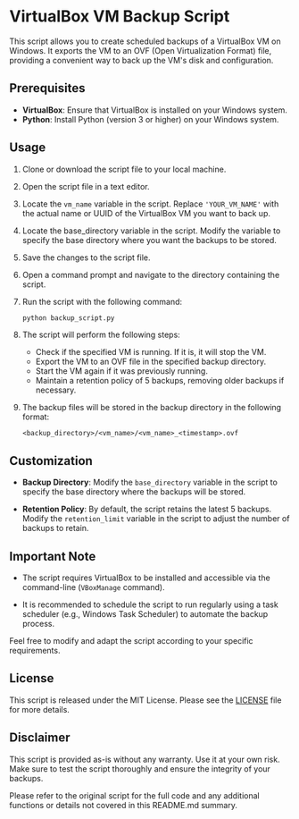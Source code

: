 # VirtualBox VM Backup Script

This script allows you to create scheduled backups of a VirtualBox VM on Windows. It exports the VM to an OVF (Open Virtualization Format) file, providing a convenient way to back up the VM's disk and configuration.

## Prerequisites

- **VirtualBox**: Ensure that VirtualBox is installed on your Windows system.
- **Python**: Install Python (version 3 or higher) on your Windows system.

## Usage

1. Clone or download the script file to your local machine.

2. Open the script file in a text editor.

3. Locate the `vm_name` variable in the script. Replace `'YOUR_VM_NAME'` with the actual name or UUID of the VirtualBox VM you want to back up.

4. Locate the base_directory variable in the script. Modify the variable to specify the base directory where you want the backups to be stored.

5. Save the changes to the script file.

6. Open a command prompt and navigate to the directory containing the script.

7. Run the script with the following command:

   ```bash
   python backup_script.py
   ```

8. The script will perform the following steps:

   - Check if the specified VM is running. If it is, it will stop the VM.
   - Export the VM to an OVF file in the specified backup directory.
   - Start the VM again if it was previously running.
   - Maintain a retention policy of 5 backups, removing older backups if necessary.

9. The backup files will be stored in the backup directory in the following format:

   ```
   <backup_directory>/<vm_name>/<vm_name>_<timestamp>.ovf
   ```

## Customization

- **Backup Directory**: Modify the `base_directory` variable in the script to specify the base directory where the backups will be stored.

- **Retention Policy**: By default, the script retains the latest 5 backups. Modify the `retention_limit` variable in the script to adjust the number of backups to retain.

## Important Note

- The script requires VirtualBox to be installed and accessible via the command-line (`VBoxManage` command). 

- It is recommended to schedule the script to run regularly using a task scheduler (e.g., Windows Task Scheduler) to automate the backup process.

Feel free to modify and adapt the script according to your specific requirements.

## License

This script is released under the MIT License. Please see the [LICENSE](LICENSE) file for more details.

## Disclaimer

This script is provided as-is without any warranty. Use it at your own risk. Make sure to test the script thoroughly and ensure the integrity of your backups.

Please refer to the original script for the full code and any additional functions or details not covered in this README.md summary.